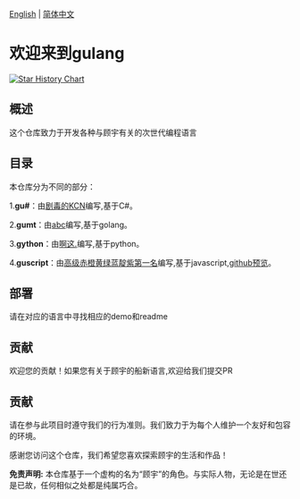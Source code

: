 [English](en.md) | [简体中文](readme.md)

# 欢迎来到gulang
[![Star History Chart](https://api.star-history.com/svg?repos=GuyuVerse/gu&type=Date)](https://star-history.com/#GuyuVerse/gu&Date)

## 概述

这个仓库致力于开发各种与顾宇有关的次世代编程语言


## 目录

本仓库分为不同的部分：


1.**gu#**：由[剧毒的KCN](https://github.com/JDDKCN)编写,基于C#。



2.**gumt**：由[abc](https://github.com/Eichs)编写,基于golang。



3.**gython**：由[啊这.](https://github.com/azheea)编写,基于python。



4.**guscript**：由[高级赤橙黄绿蓝靛紫第一名](https://github.com/66hh)编写,基于javascript,[github预览](https://guyuverse.github.io/gu/guscript/
)。

## 部署
请在对应的语言中寻找相应的demo和readme

## 贡献

欢迎您的贡献！如果您有关于顾宇的船新语言,欢迎给我们提交PR

## 贡献

请在参与此项目时遵守我们的行为准则。我们致力于为每个人维护一个友好和包容的环境。

感谢您访问这个仓库，我们希望您喜欢探索顾宇的生活和作品！

**免责声明:** 本仓库基于一个虚构的名为“顾宇”的角色。与实际人物，无论是在世还是已故，任何相似之处都是纯属巧合。
